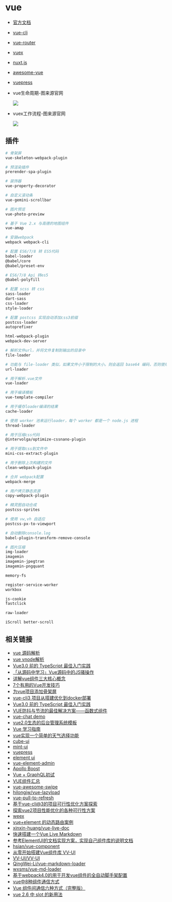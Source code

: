 # vue

- [官方文档](https://cn.vuejs.org/index.html)
- [vue-cli](https://github.com/vuejs/vue-cli)
- [vue-router](https://github.com/vuejs/vue-router)
- [vuex](https://github.com/vuejs/vuex)
- [nuxt.js](https://zh.nuxtjs.org/)
- [awesome-vue](https://github.com/vuejs/awesome-vue)
- [vuepress](https://github.com/vuejs/vuepress)
- vue生命周期-图来源官网

  ![](https://cn.vuejs.org/images/lifecycle.png)

- vuex工作流程-图来源官网

  ![](https://vuex.vuejs.org/vuex.png)

## 插件

```bash
# 骨架屏
vue-skeleton-webpack-plugin

# 预渲染插件
prerender-spa-plugin

# 装饰器
vue-property-decorator

# 自定义滚动条
vue-gemini-scrollbar

# 图片预览
vue-photo-preview

# 基于 Vue 2.x 与高德的地图组件
vue-amap

# 安装webpack
webpack webpack-cli

# 配置 ES6/7/8 转 ES5代码
babel-loader
@babel/core
@babel/preset-env

# ES6/7/8 Api 转es5
@babel-polyfill

# 配置 scss 转 css
sass-loader
dart-sass
css-loader
style-loader

# 配置 postcss 实现自动添加css3前缀
postcss-loader
autoprefixer

html-webpack-plugin
webpack-dev-server

# 解析文件url，并将文件复制到输出的目录中
file-loader

# 功能与 file-loader 类似，如果文件小于限制的大小。则会返回 base64 编码，否则使用 file-loader将文件复制到输出的目录中
url-loader

# 用于解析.vue文件
vue-loader

# 用于编译模板
vue-template-compiler

# 用于缓存loader编译的结果
cache-loader

# 使用 worker 池来运行loader，每个 worker 都是一个 node.js 进程
thread-loader

# 用于压缩css代码
@intervolga/optimize-cssnano-plugin

# 用于提取css到文件中
mini-css-extract-plugin

# 用于删除上次构建的文件
clean-webpack-plugin

# 合并 webpack配置
webpack-merge

# 用户拷贝静态资源
copy-webpack-plugin

# 精灵图自动合成
postcss-sprites

# 使用 vw,vh 自适应
postcss-px-to-viewport

# 自动删除console.log
babel-plugin-transform-remove-console

# 图片压缩
img-loader
imagemin
imagemin-jpegtran
imagemin-pngquant

memory-fs

register-service-worker
workbox

js-cookie
fastclick

raw-loader

iScroll better-scroll
```

## 相关链接

- [vue 源码解析](https://ustbhuangyi.github.io/vue-analysis/)
- [vue vnode解析](http://hcysun.me/vue-design/zh/)
- [Vue3.0 前的 TypeScript 最佳入门实践](https://juejin.im/post/5d0259f2518825405d15ae62)
- [「从源码中学习」Vue源码中的JS骚操作](https://juejin.im/post/5c73554cf265da2de33f2a32)
- [详解vue组件三大核心概念](https://juejin.im/post/5cef2f5e6fb9a07ea712f41a)
- [7个有用的Vue开发技巧](https://juejin.im/post/5ce3b519f265da1bb31c0d5f?#heading-2)
- [为vue项目添加骨架屏](https://juejin.im/entry/59e425296fb9a0451542ed44)
- [vue-cli3 项目从搭建优化到docker部署](https://juejin.im/post/5c4a6fcd518825469414e062)
- [Vue3.0 前的 TypeScript 最佳入门实践](https://juejin.im/post/5d0259f2518825405d15ae62)
- [VUE防抖与节流的最佳解决方案——函数式组件](https://juejin.im/post/5ce3e400f265da1bab298359)
- [vue-chat demo](https://github.com/microzz/vue-chat)
- [vue2.0生态的后台管理系统模板](https://github.com/lss5270/vue-admin-spa)
- [Vue 学习指南](https://zhuanlan.zhihu.com/p/33642051)
- [vue实现一个简单的天气选择功能](https://github.com/huang303513/NodejsVuePractice)
- [cube-ui](https://github.com/didi/cube-ui)
- [mint-ui](http://mint-ui.github.io/#!/zh-cn)
- [vuepress](https://vuepress.docschina.org/guide/)
- [element ui](https://github.com/ElemeFE/element)
- [vue-element-admin](https://github.com/PanJiaChen/vue-element-admin)
- [Apollo Boost](https://akryum.github.io/vue-apollo/zh-cn/)
- [Vue + GraphQL初试](https://juejin.im/post/5b2640bee51d45588d4d68d2#heading-8)
- [VUE组件汇总](https://juejin.im/post/5af16a2cf265da0b8636353b)
- [vue-awesome-swipe](https://github.com/surmon-china/vue-awesome-swiper)
- [hilongjw/vue-lazyload](https://github.com/hilongjw/vue-lazyload)
- [vue-pull-to-refresh](https://github.com/bajian/vue-pull-to-refresh)
- [基于vue-cli@3的项目可行性优化方案探索](https://github.com/HaoChuan9421/vue-cli3-optimization)
- [探索vue2项目性能优化的各种可行性方案](https://github.com/HaoChuan9421/vue-optimization/tree/master)
- [weex](http://weex.apache.org/cn/)
- [vue+element 的动态路由案例](https://github.com/vkcyan/vue-element-asyncLogin)
- [xinxin-huang/vue-live-doc](https://github.com/xinxin-huang/vue-live-doc)
- [快速搭建一个Vue Live Markdown](https://zhuanlan.zhihu.com/p/34466243)
- [参考ElementUI的文档实现方案，实现自己组件库的说明文档](https://segmentfault.com/a/1190000016342795)
- [hsian/vue-component](https://github.com/hsian/vue-component)
- [从零开始搭建Vue组件库 VV-UI](https://juejin.im/entry/5a06de2151882574d17266b0)
- [VV-UI/VV-UI](https://github.com/VV-UI/VV-UI.git)
- [QingWei-Li/vue-markdown-loader](https://github.com/QingWei-Li/vue-markdown-loader)
- [wxsms/vue-md-loader](https://github.com/wxsms/vue-md-loader)
- [基于webpack4.0的用于开发vue组件的全自动脚手架配置](https://github.com/Richard-Choooou/vue-component-webpack)
- [vue中8种组件通信方式](https://juejin.im/post/5d267dcdf265da1b957081a3)
- [Vue 组件间通信六种方式（完整版）](https://juejin.im/post/5cde0b43f265da03867e78d3)
- [vue 2.6 中 slot 的新用法](https://juejin.im/post/5d23d9ddf265da1bbf6941c9)
